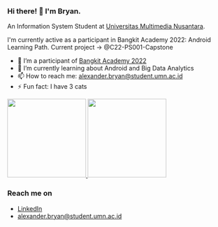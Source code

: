 ### Hi there! 👋 I'm Bryan.

An Information System Student at [Universitas Multimedia Nusantara](https://www.umn.ac.id/en/home/).

I'm currently active as a participant in Bangkit Academy 2022: Android Learning Path. Current project -> @C22-PS001-Capstone 

- 🔭 I’m a participant of [Bangkit Academy 2022](https://www.linkedin.com/company/bangkit-academy/)
- 🌱 I’m currently learning about Android and Big Data Analytics
- 📫 How to reach me: alexander.bryan@student.umn.ac.id
- ⚡ Fun fact: I have 3 cats
 
<p align="left">
<a href="https://github.com/alexanderbryanw">
  <img height="180em" src="https://github-readme-stats-eight-theta.vercel.app/api?username=alexanderbryanw&show_icons=true&theme=algolia&include_all_commits=true&count_private=true"/>
  <img height="180em" src="https://github-readme-stats-eight-theta.vercel.app/api/top-langs/?username=alexanderbryanw&layout=compact&langs_count=8&theme=algolia"/>
</a>
</p>

### Reach me on
- <a href="www.linkedin.com/in/alexanderbryanw">LinkedIn</a>
- alexander.bryan@student.umn.ac.id
